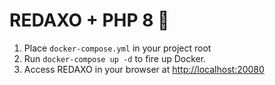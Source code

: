 # REDAXO + PHP 8 🚀

1. Place `docker-compose.yml` in your project root
2. Run `docker-compose up -d` to fire up Docker.
3. Access REDAXO in your browser at [http://localhost:20080](http://localhost:20080)
